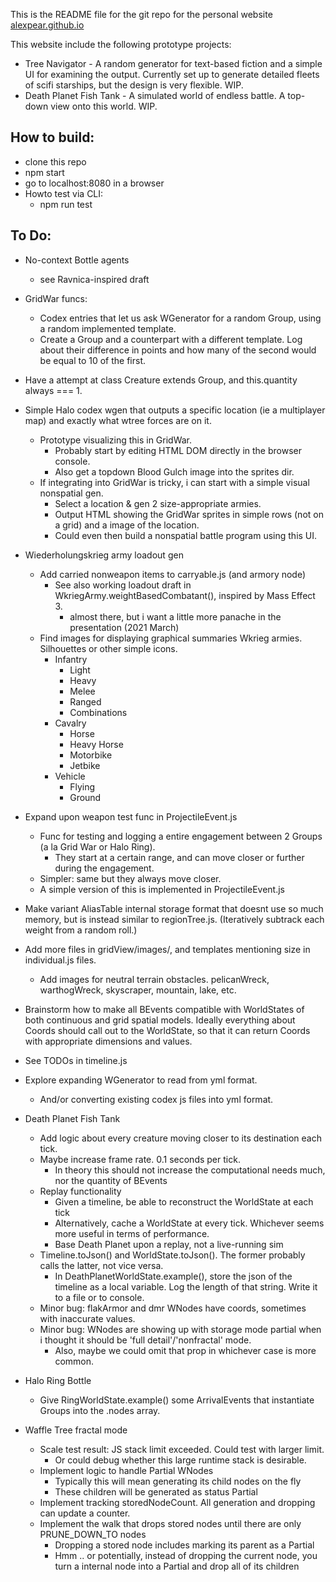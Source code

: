 This is the README file for the git repo for the personal website [alexpear.github.io](https://alexpear.github.io)

This website include the following prototype projects:
- Tree Navigator - A random generator for text-based fiction and a simple UI for examining the output. Currently set up to generate detailed fleets of scifi starships, but the design is very flexible. WIP.
- Death Planet Fish Tank - A simulated world of endless battle. A top-down view onto this world. WIP.

## How to build:
- clone this repo
- npm start
- go to localhost:8080 in a browser
- Howto test via CLI:
  - npm run test

## To Do:
- No-context Bottle agents
  - see Ravnica-inspired draft

- GridWar funcs:
  - Codex entries that let us ask WGenerator for a random Group, using a random implemented template.
  - Create a Group and a counterpart with a different template. Log about their difference in points and how many of the second would be equal to 10 of the first.

- Have a attempt at class Creature extends Group, and this.quantity always === 1.

- Simple Halo codex wgen that outputs a specific location (ie a multiplayer map) and exactly what wtree forces are on it.
  - Prototype visualizing this in GridWar.
    - Probably start by editing HTML DOM directly in the browser console.
    - Also get a topdown Blood Gulch image into the sprites dir.
  - If integrating into GridWar is tricky, i can start with a simple visual nonspatial gen.
    - Select a location & gen 2 size-appropriate armies.
    - Output HTML showing the GridWar sprites in simple rows (not on a grid) and a image of the location.
    - Could even then build a nonspatial battle program using this UI.

- Wiederholungskrieg army loadout gen
  - Add carried nonweapon items to carryable.js (and armory node)
    - See also working loadout draft in WkriegArmy.weightBasedCombatant(), inspired by Mass Effect 3.
      - almost there, but i want a little more panache in the presentation (2021 March)
  - Find images for displaying graphical summaries Wkrieg armies. Silhouettes or other simple icons.
    - Infantry
      - Light
      - Heavy
      - Melee
      - Ranged
      - Combinations
    - Cavalry
      - Horse
      - Heavy Horse
      - Motorbike
      - Jetbike
    - Vehicle
      - Flying
      - Ground

- Expand upon weapon test func in ProjectileEvent.js
  - Func for testing and logging a entire engagement between 2 Groups (a la Grid War or Halo Ring).
    - They start at a certain range, and can move closer or further during the engagement.
  - Simpler: same but they always move closer.
  - A simple version of this is implemented in ProjectileEvent.js

- Make variant AliasTable internal storage format that doesnt use so much memory, but is instead similar to regionTree.js. (Iteratively subtrack each weight from a random roll.)

- Add more files in gridView/images/, and templates mentioning size in individual.js files. 
  - Add images for neutral terrain obstacles. pelicanWreck, warthogWreck, skyscraper, mountain, lake, etc.

- Brainstorm how to make all BEvents compatible with WorldStates of both continuous and grid spatial models. Ideally everything about Coords should call out to the WorldState, so that it can return Coords with appropriate dimensions and values.

- See TODOs in timeline.js

- Explore expanding WGenerator to read from yml format.
  - And/or converting existing codex js files into yml format.

- Death Planet Fish Tank
  - Add logic about every creature moving closer to its destination each tick.
  - Maybe increase frame rate. 0.1 seconds per tick.
    - In theory this should not increase the computational needs much, nor the quantity of BEvents
  - Replay functionality
    - Given a timeline, be able to reconstruct the WorldState at each tick
    - Alternatively, cache a WorldState at every tick. Whichever seems more useful in terms of performance.
    - Base Death Planet upon a replay, not a live-running sim
  - Timeline.toJson() and WorldState.toJson(). The former probably calls the latter, not vice versa.
    - In DeathPlanetWorldState.example(), store the json of the timeline as a local variable. Log the length of that string. Write it to a file or to console.
  - Minor bug: flakArmor and dmr WNodes have coords, sometimes with inaccurate values.
  - Minor bug: WNodes are showing up with storage mode partial when i thought it should be 'full detail'/'nonfractal' mode.
    - Also, maybe we could omit that prop in whichever case is more common.

- Halo Ring Bottle
  - Give RingWorldState.example() some ArrivalEvents that instantiate Groups into the .nodes array.

- Waffle Tree fractal mode
  - Scale test result: JS stack limit exceeded. Could test with larger limit.
    - Or could debug whether this large runtime stack is desirable.
  - Implement logic to handle Partial WNodes
    - Typically this will mean generating its child nodes on the fly
    - These children will be generated as status Partial
  - Implement tracking storedNodeCount. All generation and dropping can update a counter.
  - Implement the walk that drops stored nodes until there are only PRUNE_DOWN_TO nodes
    - Dropping a stored node includes marking its parent as a Partial
    - Hmm .. or potentially, instead of dropping the current node, you turn a internal node into a Partial and drop all of its children
